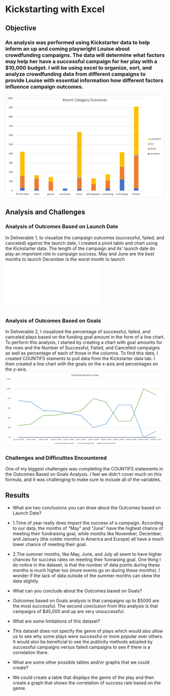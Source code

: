 # Kickstarting with Excel

## Objective



### An analysis was performed using Kickstarter data to help inform an up and coming playwright Louise about crowdfunding campaigns. The data will determine what factors may help her have a successful campaign for her play with a $10,000 budget. I will be using excel to organize, sort, and analyze crowdfunding data from different campaigns to provide Louise with essential information how different factors influence campaign outcomes.
![parent category](Parent_Cat_Chart.png)

## Analysis and Challenges
 
### Analysis of Outcomes Based on Launch Date
In Deliverable 1, to visualize the campaign outcomes (successful, failed, and canceled) against the launch date, I created a pivot table and chart using the Kickstarter data. The length of the campaign and its' launch date do play an important role in campaign success.
May and June are the best months to launch
December is the worst month to launch
![launch date](Theater_Outcomes_Launch_Date.p)



### Analysis of Outcomes Based on Goals
In Deliverable 2, I visualized the percentage of successful, failed, and canceled plays based on the funding goal amount in the form of a line chart. To perform this analysis, I started by creating a chart with goal amounts for the rows and the Number of Successful, Failed, and Cancelled campaigns as well as percentage of each of those in the columns. To find this data, I created COUNTIFS staments to pull data from the Kickstarter data tab. I then created a line chart with the goals on the x-axis and percentages on the y-axis.
![outcomes based on goals](Outcomes_vs_goals.png)

### Challenges and Difficulties Encountered
One of my biggest challenges was completing the COUNTIFS statements in the Outcomes Based on Goals Analysis. I feel we didn't cover much on this formula, and it was challenging to make sure to include all of the variables.

## Results

- What are two conclusions you can draw about the Outcomes based on Launch Date?
- 1.Time of year really does impact the success of a campaign. According to our data, the months of "May" and "June" have the highest chance of meeting their fundraising goal, while months like November, December, and January (the colder months in America and Europe) all have a much lower chance of meeting their goal.
- 2.The summer months, like May, June, and July all seem to have higher chances for success rates on meeting their funraising goal. One thing I do notice in the dataset, is that the number of data points during these months is much higher too (more events go on during these months). I wonder if the lack of data outside of the summer months can skew the data slightly.


- What can you conclude about the Outcomes based on Goals?
-  Outcomes based on Goals analysis is that campaigns up to $5000 are the most successful. The second conclusion from this analysis is that campaigns of $45,000 and up are very unsuccessful.

- What are some limitations of this dataset?
- This dataset does not specify the genre of plays which would also allow us to see why some plays were successful or more popular over others. It would also be beneficial to see the publicity methods adopted by successful campaigns versus failed campaigns to see if there is a correlation there.

- What are some other possible tables and/or graphs that we could create?
- We could create a table that displays the genre of the play and then create a graph that shows the correlation of success rate based on the genre.
